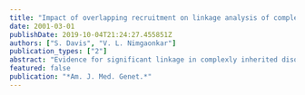 ```yaml
---
title: "Impact of overlapping recruitment on linkage analysis of complex disorders: simulation studies"
date: 2001-03-01
publishDate: 2019-10-04T21:24:27.455851Z
authors: ["S. Davis", "V. L. Nimgaonkar"]
publication_types: ["2"]
abstract: "Evidence for significant linkage in complexly inherited disorders usually necessitates independent, replicative studies. This study investigates the implications of including in the replicative studies families already used to suggest linkage in initial linkage analysis. We generated 1,000 unlinked replicates of 100 nuclear families with a complexly inherited disease but with no linkage to the markers analyzed. We then used a standard nonparametric linkage method to analyze these data. From the original 1,000 replicates of the original data set, one set was chosen as it yielded suggestive, but falsely positive, linkage results (LOD score = 3.4). Variable numbers of randomly selected families from this positive replicate (n = 100 families) were used to replace families in replicates of the original (unlinked) data set, and linkage analysis repeated. Overlap of families from the \"positive data set\" did increase the LOD scores for \"unlinked data sets.\" While a small amount of overlap (replacement) between a positive linkage result and the replication sample is unlikely in practice to alter results, our study suggests that steps should be taken to ensure that overlap is minimized. The implications of this overlapping recruitment on replicative linkage studies are discussed."
featured: false
publication: "*Am. J. Med. Genet.*"
---
```


